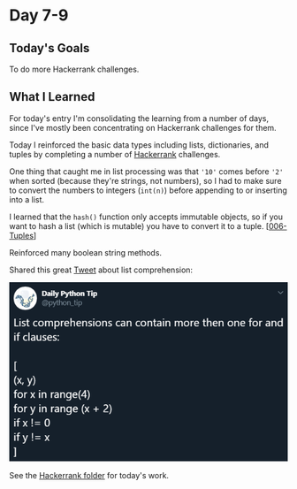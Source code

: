 # Day 7-9

## Today's Goals

To do more Hackerrank challenges.

## What I Learned

For today's entry I'm consolidating the learning from a number of days, since I've mostly been concentrating on Hackerrank challenges for them.

Today I reinforced the basic data types including lists, dictionaries, and tuples by completing a number of [Hackerrank](https://www.hackerrank.com) challenges.

One thing that caught me in list processing was that `'10'` comes before `'2'` when sorted (because they're strings, not numbers), so I had to make sure to convert the numbers to integers (`int(n)`) before appending to or inserting into a list.

I learned that the `hash()` function only accepts immutable objects, so if you want to hash a list (which is mutable) you have to convert it to a tuple. [[006-Tuples](../../Hackerrank/02-Basic-Data-Types/006-Tuples.py)]

Reinforced many boolean string methods.

Shared this great [Tweet](https://twitter.com/python_tip/status/1181958913283018753) about list comprehension:

!["list comprehension"](List-Comprehension.png)

See the [Hackerrank folder](../../Hackerrank/) for today's work.
